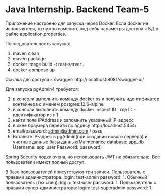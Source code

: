 # Java Internship. Backend Team-5

Приложение настроено для запуска через Docker. Если docker не использутеся, то нужно изменить под себя параметры доступа к БД в файле application.properties.

Последовательность запуска:
1. maven clean
2. maven package
3. docker image build -t rest-server .
4. docker-compose up

Ссылка для доступа к swagger: http://localhost:8081/swagger-ui/

Для запуска pgAdmin4 требуется:
1. в консоли выполнить команду docker ps и получить идентификатор контейнера с именем postgres:12.6-alpine
2. в консоли выполнить команду docker inspect ID , где ID - идентификатор из п.1
3. найти поле IPAddress и запомнить указанный IP-адресс
4. в окне браузера перейти по адресу http://localhost:5454/
5. email/password:  admin@admin.com / pass
6. Вставьте IP-адрес в pgAdmin(при создании нового сервера) и учетные данные базы данных(Maintenance database: app_db   Username: app_user   Password: password)

Spring Security подключена, но использовать JWT не обязательно. Все пользователи имеют полный доступ.

В базе пользователей присутствуют три записи. Пользователь с правами администратора: login: test-admin  password: 1. Обычный пользователь (тех.спец): login: test-user  password: 1. Полььзователь с правами супер-администратора: login: test-superadmin   password: 1.

